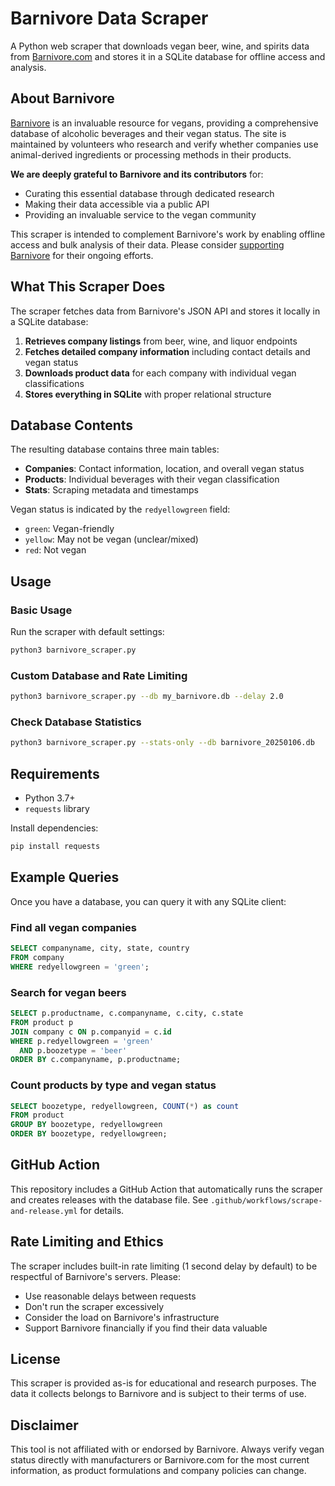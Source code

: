 # Barnivore Data Scraper

A Python web scraper that downloads vegan beer, wine, and spirits data from [Barnivore.com](https://www.barnivore.com) and stores it in a SQLite database for offline access and analysis.

## About Barnivore

[Barnivore](https://www.barnivore.com) is an invaluable resource for vegans, providing a comprehensive database of alcoholic beverages and their vegan status. The site is maintained by volunteers who research and verify whether companies use animal-derived ingredients or processing methods in their products.

**We are deeply grateful to Barnivore and its contributors** for:
- Curating this essential database through dedicated research
- Making their data accessible via a public API
- Providing an invaluable service to the vegan community

This scraper is intended to complement Barnivore's work by enabling offline access and bulk analysis of their data. Please consider [supporting Barnivore](https://www.barnivore.com/donate) for their ongoing efforts.

## What This Scraper Does

The scraper fetches data from Barnivore's JSON API and stores it locally in a SQLite database:

1. **Retrieves company listings** from beer, wine, and liquor endpoints
2. **Fetches detailed company information** including contact details and vegan status
3. **Downloads product data** for each company with individual vegan classifications
4. **Stores everything in SQLite** with proper relational structure

## Database Contents

The resulting database contains three main tables:

- **Companies**: Contact information, location, and overall vegan status
- **Products**: Individual beverages with their vegan classification
- **Stats**: Scraping metadata and timestamps

Vegan status is indicated by the `redyellowgreen` field:
- `green`: Vegan-friendly
- `yellow`: May not be vegan (unclear/mixed)
- `red`: Not vegan

## Usage

### Basic Usage

Run the scraper with default settings:
```bash
python3 barnivore_scraper.py
```

### Custom Database and Rate Limiting

```bash
python3 barnivore_scraper.py --db my_barnivore.db --delay 2.0
```

### Check Database Statistics

```bash
python3 barnivore_scraper.py --stats-only --db barnivore_20250106.db
```

## Requirements

- Python 3.7+
- `requests` library

Install dependencies:
```bash
pip install requests
```

## Example Queries

Once you have a database, you can query it with any SQLite client:

### Find all vegan companies
```sql
SELECT companyname, city, state, country 
FROM company 
WHERE redyellowgreen = 'green';
```

### Search for vegan beers
```sql
SELECT p.productname, c.companyname, c.city, c.state
FROM product p 
JOIN company c ON p.companyid = c.id 
WHERE p.redyellowgreen = 'green' 
  AND p.boozetype = 'beer'
ORDER BY c.companyname, p.productname;
```

### Count products by type and vegan status
```sql
SELECT boozetype, redyellowgreen, COUNT(*) as count
FROM product 
GROUP BY boozetype, redyellowgreen
ORDER BY boozetype, redyellowgreen;
```

## GitHub Action

This repository includes a GitHub Action that automatically runs the scraper and creates releases with the database file. See `.github/workflows/scrape-and-release.yml` for details.

## Rate Limiting and Ethics

The scraper includes built-in rate limiting (1 second delay by default) to be respectful of Barnivore's servers. Please:

- Use reasonable delays between requests
- Don't run the scraper excessively 
- Consider the load on Barnivore's infrastructure
- Support Barnivore financially if you find their data valuable

## License

This scraper is provided as-is for educational and research purposes. The data it collects belongs to Barnivore and is subject to their terms of use.

## Disclaimer

This tool is not affiliated with or endorsed by Barnivore. Always verify vegan status directly with manufacturers or Barnivore.com for the most current information, as product formulations and company policies can change.